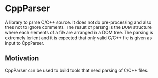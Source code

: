 # CppParser #

A library to parse C/C++ source.
It does not do pre-processing and also tries not to ignore comments.
The result of parsing is the DOM structure where each elements of a file are arranged in a DOM tree.
The parsing is extremely lenient and it is expected that only valid C/C++ file is given as input to CppParser.

## Motivation ##
CppParser can be used to build tools that need parsing of C/C++ files.
